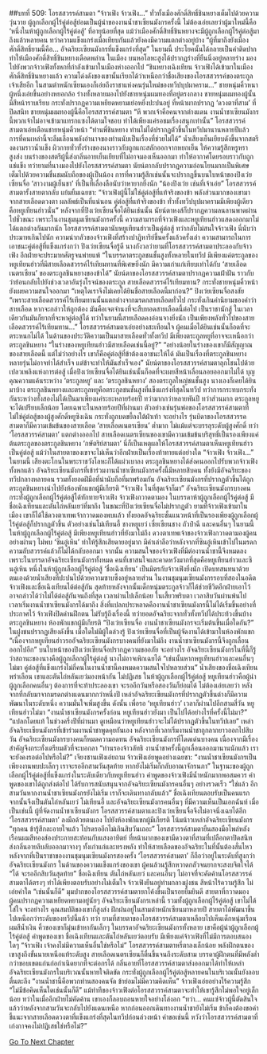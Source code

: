 ##บทที่ 509: โอรสสวรรค์สามตา
“จ้าวเฟิง จ้าวเฟิง...”
ทั่วทั้งเมืองศักดิ์สิทธิ์ชินหยางเต็มไปด้วยความวุ่นวาย
ผู้ถูกเลือกผู้ไร้คู่ต่อสู้ย่อมเป็นผู้นำของงานน้ำชาเซียนมังกรครั้งนี้
ไม่ต้องเอ่ยเลยว่าผู้มาใหม่นี้คือ ‘หนึ่งในห้าผู้ถูกเลือกผู้ไร้คู่ต่อสู้’ ที่อายุน้อยที่สุด
แม้ว่าเมืองศักดิ์สิทธิ์ชินหยางจะมีผู้ถูกเลือกผู้ไร้คู่ต่อสู้มาถึงแล้วหลายคน ทว่าความแข็งแกร่งเมื่อเทียบกันแล้วยังคงมีความแตกต่างอยู่บ้าง
“ผู้ที่มาถึงยังเมืองศักดิ์สิทธิ์ยามนี้คือ... อัจฉริยะเซียนมังกรที่แข็งแกร่งที่สุด”
ในยามนี้ ประโยคนั้นได้กลายเป็นคำติดปาก ทำให้เมืองศักดิ์สิทธิ์ชินหยางเดือดพล่าน
ในเมือง
บนหอโลหะสูงได้ปรากฏร่างที่ยืนนิ่งอยู่หลายร่าง มองไปยังพวกจ้าวเฟิงทั้งหกที่กำลังเข้ามาในเมืองห่างออกไป
“ชินหยางเฉิงเทียน จ้าวเฟิงได้เข้ามาในเมืองศักดิ์สิทธิ์ชินหยางแล้ว ความโด่งดังของเขานั้นเรียกได้ว่าเหนือกว่าชื่อเสียงของโอรสสวรรค์ของตระกูลเจ้าเสียอีก ในสามตำหนักเซียนเองก็เอ่ยถึงราชาแห่งคนรุ่นใหม่ของทวีปบุปผาคราม...”
ชายหนุ่มคิ้วหนาผู้หนึ่งเอ่ยขึ้นอย่างหยอกล้อ
ร่างทั้งหลายมองไปยังชายหนุ่มผมทองที่อยู่ตรงกลาง
ชายหนุ่มผมทองผู้นั้นมีสีหน้าราบเรียบ กระทั่งปรากฏความเหยียดหยามเย่อหยิ่งปะปนอยู่ ที่หน้าผากปรากฏ ‘ดวงตาที่สาม’ ที่ปิดสนิท
ชายหนุ่มผมทองผู้นี้คือโอรสสวรรค์สามตา
“หึ พวกเจ้าคือคนจากต่างแดน งานน้ำชาเซียนมังกรนี้พวกเจ้าไม่อาจเข้ามาแทรกแซงได้ตามใจชอบ ทำได้เพียงแค่รอชมเรื่องสนุกเท่านั้น”
โอรสสวรรค์สามตาเอ่ยเตือนชายหนุ่มคิ้วหน้า
“ท่านพี่ชินหยาง ท่านไม่ได้ปรากฏตัวขึ้นในทวีปมานานหลายปีแล้ว การที่คนเหล่านี้จะลืมเลือนพลังอำนาจของท่านนับเป็นเรื่องที่ช่วยไม่ได้”
น้ำเสียงเย็นเยียบดังขึ้นจากสตรีงดงามราวน้ำแข็ง ผิวกายทั่วทั้งร่างของนางราวกับถูกแกะสลักออกจากหยกเย็น ให้ความรู้สึกหรูหราสูงส่ง
บนร่างของสตรีผู้นี้ส่งกลิ่นอายเย็นเยียบที่ไม่อาจมองเห็นออกมา ทำให้อากาศโดยรอบราวกับถูกแช่แข็ง
ทว่ายามที่นางมองไปยังโอรสสวรรค์สามตา นัยน์ตากลับปรากฏความอ่อนโยนมากเป็นพิเศษ เต็มไปด้วยความชื่นชมนับถือของผู้เป็นน้อง
การที่ความรู้สึกเช่นนั้นจะปรากฏขึ้นบนใบหน้าของปิงเว่ยเซียนจื่อ ‘สาวงามผู้เย็นชา’ ที่เป็นที่เลื่องลือนับว่าหายากยิ่งนัก
“น้องปิงเว่ย เช่นที่เจ้าเอ่ย”
โอรสสวรรค์สามตารั้งสายตากลับ แย้มยิ้มเฉยชา: “จ้าวเฟิงผู้นี้ไม่ใช่คู่ต่อสู้ที่แท้จริงของข้า พลังส่วนมากของเขามาจากสายเลือดดวงตา ผลลัพธ์เป็นที่แน่นอน คู่ต่อสู้ที่แท้จริงของข้า ทั่วทั้งทวีปบุปผาครามมีเพียงผู้เดียว คือหยูเทียนฮ่าวนั่น”
หลังจากที่ปิงเว่ยเซียนจื่อได้ยินเช่นนั้น นัยน์ตาหงส์ก็ปรากฏความลนลานพาดผ่านไปชั่วขณะ
เพราะในงานชุมนุมเซียนมังกรครั้งนี้ ความสามารถที่จ้าวเฟิงและหยูเทียนฮ่าวแสดงออกมาไม่ได้แตกต่างกันมากนัก
โอรสสวรรค์สามตานับหยูเทียนฮ่าวเป็นคู่ต่อสู้ ทว่ากลับไม่สนใจจ้าวเฟิง นี่นับว่าประมาทเกินไปนัก
ความน่ากลัวของจ้าวเฟิงที่สร้างปาฎิหาริย์ขึ้นครั้งแล้วครั้งเล่า ความสามารถในการเอาชนะคู่ต่อสู้ที่แข็งแกร่งกว่า ปิงเว่ยเซียนจื่อรู้ดี
นางกังวลว่ายามที่โอรสสวรรค์สามตาประลองกับจ้าวเฟิง อีกฝ่ายจะประมาทศัตรูจนพ่ายแพ้
“ในบรรดาตระกูลชนชั้นสูงทั้งหลายในทวีป มีเพียงแค่ตระกูลของหยูเทียนฮ่าวที่มีสายเลือดสวรรค์ไร้เทียมทานที่พิเศษยิ่งนัก มีความเก่าแก่เทียบเท่าได้กับ ‘สายเลือดเนตรเซียน’ ของตระกูลชินหยางของข้าได้”
นัยน์ตาของโอรสสวรรค์สามตาปรากฏความเฝ้าฝัน ราวกับว่าย้อนกลับไปยังช่วงเวลาอันรุ่งโรจน์ของตระกูล
สายเลือดสวรรค์ไร้เทียมทาน?
กระทั่งชายหนุ่มคิ้วหน้ายังเผยความสนใจออกมา
“เหตุใดเราจึงไม่เคยได้ยินชื่อสายเลือดนี้มาก่อน?”
ปิงเว่ยเซียนจื่อสงสัย
“เพราะสายเลือดสวรรค์ไร้เทียมทานนั้นแตกต่างจากมรดกสายเลือดทั่วไป กระทั่งเกินคำนิยามของคำว่าสายเลือด หากจะกล่าวให้ถูกต้อง มันคือเจตจำนงที่จะสืบทอดสายเลือดนี้ต่อไป เป็นราชานักสู้ ในเวลาเดียวกันมันก็ยากที่จะหาคู่ต่อสู้ได้ ทว่าในยามนี้สายเลือดคงอ่อนจางยิ่งนัก เป็นเพียงพลังทั่วไปของสายเลือดสวรรค์ไร้เทียมทาน...”
โอรสสวรรค์สามตาเอ่ยอย่างสะเทือนใจ
ผู้คนเมื่อได้ยินเช่นนั้นก็อดที่จะตระหนกไม่ได้
ในด้านของประวัติความเป็นมาสายเลือดทั่วทั้งทวีป มีเพียงตระกูลหยูที่อาจจะเหนือกว่าตระกูลชินหยาง
“ในร่างของหยูเทียนฮ่าวมีสายเลือดเช่นนี้อยู่?”
“อย่างน้อยในร่างของเขาก็มีสัญญาณของสายเลือดนี้ แต่ไม่ว่าอย่างไร เขาก็คือคู่ต่อสู้ที่ข้าต้องเอาชนะให้ได้ มันเป็นเรื่องที่ตระกูลชินหยางหลายรุ่นไม่อาจทำได้สำเร็จ แต่ข้าจะทำให้มันสำเร็จเอง”
นัยน์ตาของโอรสสวรรค์สามตาลุกโชนไปด้วยเปลวเพลิงแห่งการต่อสู้
เมื่อปิงเว่ยเซียนจื่อได้ยินเช่นนั้นก็อดที่จะเผยสีหน้าเลื่อนลอยออกมาไม่ได้
บุญคุณความแค้นระหว่าง ‘ตระกูลหยู’ และ ‘ตระกูลชินหยาง’ สองตระกูลใหญ่ชนชั้นสูง นางเองก็เคยได้ยินมาบ้าง
ตระกูลชินหยางและตระกูลหยูคือตระกูลชนชั้นสูงที่แข็งแกร่งที่สุดในทวีป ทว่าการกระทบกระทั่งกันระหว่างทั้งสองไม่ได้เป็นมาเพียงแค่ระยะหลายร้อยปี ทว่ามากกว่าหลายพันปี
ทว่าส่วนมาก ตระกูลหยูจะได้เปรียบเล็กน้อย โดยเฉพาะในหลายร้อยปีที่ผ่านมา
ตัวอย่างเช่นรุ่นพ่อของโอรสสวรรค์สามตาที่ไม่ใช่คู่ต่อสู้ของผู้สูงศักดิ์หยูซิงเฉิน กระทั่งถูกบดขยี้ลงใต้ฝ่าเท้า
จะอย่างไร รุ่นบิดาของโอรสสวรรคสามตาก็มีความเข้มข้นของสายเลือด ‘สายเลือดเนตรเซียน’ ต่ำมาก ไม่แม้แต่จะบรรลุระดับผู้สูงศักดิ์
ทว่า ‘โอรสสวรรค์สามตา’ แตกต่างออกไป สายเลือดเนตรเซียนของเขามีความเข้มข้นบริสุทธิ์เป็นรองเพียงแค่ต้นตระกูลของตระกูลชินหยาง ‘กษัตริย์สามตา’
นี่ก็เป็นเหตุผลให้โอรสสวรรค์สามตาเห็นหยูเทียนฮ่าวเป็นคู่ต่อสู้ แม้ว่าในสายตาของเขาจะไม่เห็นว่าอีกฝ่ายเป็นเรื่องท้าทายแต่อย่างใด
“จ้าวเฟิง จ้าวเฟิง...”
ในยามนี้ เสียงตะโกนในพระราชวังโลหะก็ได้แผ่วเบาลง
ตระกูลชินหยางได้ส่งคนออกไปรับพวกจ้าวเฟิงทั้งหกแล้ว
อัจฉริยะเซียนมังกรที่เข้าร่วมงานน้ำชาเซียนมังกรครั้งนี้มีหลายสิบคน ทั้งยังมีอัจฉริยะของทวีปกลางหลายคน รวมทั้งยอดฝีมือที่น่านับถือที่มาพร้อมกัน
อัจฉริยะเซียนมังกรที่ปรากฏตัวขึ้นได้ถูกตระกูลชินหยางนำไปยังห้องพักแขกผู้มีเกียรติ
“จ้าวเฟิง ในที่สุดเจ้าก็มา”
อัจฉริยะเซียนมังกรบางคน กระทั่งผู้ถูกเลือกผู้ไร้คู่ต่อสู้ได้ทักทายจ้าวเฟิง
จ้าวเฟิงกวาดตามอง ในบรรดาห้าผู้ถูกเลือกผู้ไร้คู่ต่อสู้ มีชื่อเฉิงเทียนและตันไถ่หลันเยว่ที่มาถึง
ในขณะที่ปิงเว่ยเซียนจื่อไม่ปรากฏตัว ยามที่จ้าวเฟิงเข้ามาในเมือง เขาก็ได้ใช้ดวงตาเทพเจ้ากวาดมองพบแล้ว
ทั้งยอดอัจฉริยะชั้นแนวหน้าที่เป็นรองเพียงผู้ถูกเลือกผู้ไร้คู่ต่อสู้ก็ปรากฏตัวขึ้น ตัวอย่างเช่นโม่เทียนอี้ ชางหยูเยว่ เซี่ยเซียนชาง ถัวป๋าฉี และคนอื่นๆ
ในยามนี้
ในห้าผู้ถูกเลือกผู้ไร้คู่ต่อสู้ มีเพียงหยูเทียนฮ่าวที่ยังมาไม่ถึง
ดวงตาเทพเจ้าของจ้าวเฟิงกวาดตามองผู้คนอย่างผ่านๆ ไม่พบ ‘ซินอู๋เหิน’ ทำให้รู้สึกเสียดายอยู่มาก
มีคำเล่าลือว่าหลังจากที่ซินอู๋เหินเข้าไปในมรดกความลับสวรรค์แล้วก็ไม่ได้กลับออกมา
จากนั้น
ความสนใจของจ้าวเฟิงที่มีต่องานน้ำชานี้จึงหมดลง
เพราะในบรรดาอัจฉริยะเซียนมังกรทั้งหมด คนที่เขาสนใจและคาดหวังมากที่สุดคือหยูเทียนฮ่าวและซินอู๋เหิน
หนึ่งในห้าผู้ถูกเลือกผู้ไร้คู่ต่อสู้ ‘ชื่อเฉิงเทียน’ เป็นมิตรกับจ้าวเฟิงยิ่งนัก เปิดบทสนทนาด้วยตนเองด้วยน้ำเสียงที่ปะปนไปด้วยความซาบซึ้งอยู่หลายส่วน
ในงานชุมนุมเซียนมังกรรอบที่สองในอดีต จ้าวเฟิงและชื่อเฉิงเทียนได้ต่อสู้กัน สุดท้ายหลังจากนั้นเด็กหนุ่มตระกูลจ้าวก็ได้ช่วยชีวิตอีกฝ่ายเอาไว้ อาจกล่าวได้ว่าไม่ได้ต่อสู้กันจนถึงที่สุด
เวลาผ่านไปเล็กน้อย
ในเสี้ยวพริบตา เวลาสิบวันผ่านพ้นไป
เวลาเริ่มงานน้ำชาเซียนมังกรได้มาถึง
สิ่งที่แปลกประหลาดคืองานน้ำชาเซียนมังกรนี้ไม่ได้เริ่มขึ้นอย่างที่ประกาศไว้
จ้าวเฟิงปิดด่านฝึกตน ไม่รับรู้ถึงเรื่องนี้ ทว่ายอดอัจฉริยะจากทั่วทั้งทวีปได้ประท้วงขึ้นบ้าง
ตระกูลชินหยาง ห้องพักแขกผู้มีเกียรติ
“ปิงเว่ยเซียนจื่อ งานน้ำชาเซียนมังกรจะเริ่มต้นขึ้นเมื่อใดกัน?”
ในฝูงชนปรากฏเสียงดังขึ้น
เมื่อใดไม่มีผู้ใดล่วงรู้ ปิงเว่ยเซียนจื่อที่เป็นผู้จัดงานได้เข้ามาในห้องพักแขก
“เนื่องจากหยูเทียนฮ่าวรออัจฉริยะเซียนมังกรบางคนที่ยังมาไม่ถึง งานน้ำชาเซียนมังกรนี้จึงถูกเลื่อนออกไปอีก”
บนใบหน้าของปิงเว่ยเซียนจื่อปรากฎความขออภัย
จะอย่างไร อัจฉริยะเซียนมังกรในที่นี้ก็รู้ว่าสถานะของนางคือผู้ถูกเลือกผู้ไร้คู่ต่อสู้ นางไม่อาจเพิกเฉยได้
“เช่นนั้นหากหยูเทียนฮ่าวและคนอื่นๆ ไม่มา คู่ต่อสู้ที่แข็งแกร่งไม่กี่คนในงานน้ำชานี้คงหมดความสนใจไปหลายส่วน”
น้ำเสียงของชื่อเฉิงเทียนพร่าเลือน
เขาและตันไถ่หลันเยว่มองหน้ากัน ไม่ปฏิเสธ
ในห้าผู้ถูกเลือกผู้ไร้คู่ต่อสู้ หยูเทียนฮ่าวคือผู้นำ ผู้ถูกเลือกคนอื่นๆ ต้องการที่จะท้าประลองเขา จะรออีกวันหรือสองวันก็ย่อมได้
ไม่ต้องเอ่ยเลยว่า
หลังจากที่กลับมาจากมรดกต่างแดนมากกว่าหนึ่งปี เหล่าอัจฉริยะเซียนมังกรที่ปรากฏตัวขึ้นต่างก็มีความพัฒนาในระดับหนึ่ง ความมั่นใจเพิ่มสูงขึ้น
ดังนั้น เพื่อรอ ‘หยูเทียนฮ่าว’ เวลาก็ผ่านไปอีกสามสี่วัน
หยูเทียนฮ่าวไม่มา
“งานน้ำชาเซียนมังกรครั้งก่อน หยูเทียนฮ่าวยังมา เป็นไปได้อย่างไรที่ครั้งนี้ไม่มา?”
“แปลกโดยแท้ ในช่วงครึ่งปีที่ผ่านมา ดูเหมือนว่าหยูเทียนฮ่าวจะไม่ได้ปรากฏตัวขึ้นในทวีปเลย”
เหล่าอัจฉริยะเซียนมังกรที่เข้าร่วมงานน้ำชาพูดคุยกันเอง
หลังจากที่เวลาเริ่มงานน้ำชาถูกลากยาวออกไปสิบวัน อัจฉริยะเซียนมังกรบางคนก็หมดความอดทน
อัจฉริยะเซียนมังกรที่โดดเด่นบางคน เนื่องจากมีเรื่องสำคัญจึงกระทั่งเตรียมตัวที่จะบอกลา
“ท่านรองจ้าวลัทธิ งานน้ำชาครั้งนี้ถูกเลื่อนออกมานานนักแล้ว เราจะยังคงรอต่อไปหรือไม่?”
เจียงซานเฟิงเอ่ยถาม
จ้าวเฟิงเอ่ยพูดอย่างเฉยชา: “งานน้ำชาเซียนมังกรเป็นเพียงงานพบปะเล็กๆ เราจะรออีกสามวันสุดท้าย หากยังไม่เริ่มก็กลับอาณาจักรนภา”
ในฐานะของผู้ถูกเลือกผู้ไร้คู่ต่อสู้ที่แข็งแกร่งในระดับเดียวกับหยูเทียนฮ่าว คำพูดของจ้าวเฟิงมีน้ำหนักมากพอสมควร
คำพูดของเขาได้ถูกส่งต่อไป ได้รับการสนับสนุนจากอัจฉริยะเซียนมังกรคนอื่นๆ อย่างรวดเร็ว
“ใช่แล้ว อีกสามวันหากงานน้ำชาเซียนมังกรยังไม่เริ่ม เราก็จะเดินทางกลับแล้ว”
ชื่อเฉิงเทียนตอบรับเป็นคนแรก จากนั้นจึงเป็นตันไถ่หลันเยว่ โม่เทียนอี้ และอัจฉริยะเซียนมังกรคนอื่นๆ ที่มีความเห็นเป็นเอกฉันท์
เมื่อเป็นเช่นนี้
ผู้ที่จัดงานน้ำชาเซียนมังกร โอรสสวรรค์สามตาและปิงเว่ยเซียนจื่อจึงไม่อาจนิ่งเฉยได้อีก
‘โอรสสวรรค์สามตา’ ลงมือด้วยตนเอง ไปยังห้องพักแขกผู้มีเกียรติ โน้มน้าวเหล่าอัจฉริยะเซียนมังกร
“ทุกคน ข้ารู้สึกละอายใจแล้ว โปรดรออีกไม่เกินสิบวันเถอะ”
โอรสสวรรค์สามตายืนสองมือไพล่หลัง เรือนผมสีทองส่องประกายสะท้อนกับแสงอาทิตย์
ที่หน้าผากของเขามีดวงตาที่สามที่เปลือกตาปิดสนิท ส่งกลิ่นอายลึบลับออกมาจางๆ ทั้งเก่าแก่และทรงพลัง ทำให้สายเลือดของอัจฉริยะในที่นั้นต้องสั่นไหว
หลังจากที่เป็นราชาของงานชุมนุมเซียนมังกรสองครั้ง ‘โอรสสวรรค์สามตา’ ก็ถือว่าอยู่ในระดับที่สูงกว่าอัจฉริยะเซียนมังกร
ในด้านของความแข็งแกร่งของเขา ผู้คนล้วนรู้สึกหวาดกลัวจนยากจะสงบจิตใจได้
“ได้ จะรออีกสิบวันสุดท้าย”
ชื่อเฉิงเทียน ตันไถ่หลันเยว่ และคนอื่นๆ ไม่อาจที่จะคัดค้านโอรสสวรรค์สามตาได้ตรงๆ ทำได้เพียงตอบรับอย่างไม่เต็มใจ
จ้าวเฟิงยืนอยู่ท่ามกลางฝูงชน สีหน้าไร้ความรู้สึก ไม่เอ่ยคำใด
“เช่นนั้นก็ดี”
มุมปากของโอรสสวรรค์สามตายกโค้งขึ้นเป็นรอยยิ้มยินดี สายตาที่กวาดมองผู้คนปรากฏความเหยียดหยามอยู่นัยๆ
อัจฉริยะเซียนมังกรเหล่านี้ รวมทั้งผู้ถูกเลือกผู้ไร้คู่ต่อสู้ เขาไม่ได้ใส่ใจ
จะอย่างไร คุณสมบัติของเขาก็สูงส่ง ฝึกฝนอยู่ในสามตำหนักเซียนมาหลายปี สายตาได้พัฒนาขึ้นไปเหนือกว่าระดับของทวีปนี้แล้ว
ทว่า
ยามที่สายตาของโอรสสวรรค์สามตาเหลือบไปเห็นเด็กหนุ่มเรือนผมสีน้ำเงิน คิ้วของเขาก็มุ่นเข้าหากันเล็กๆ
ในบรรดาอัจฉริยะเซียนมังกรทั้งหลาย เขาคือผู้นำผู้ถูกเลือกผู้ไร้คู่ต่อสู้
คำพูดของเขา ชื่อเฉิงเทียนและตันไถ่หลันเยว่ตอบรับ มีเพียงแค่จ้าวเฟิงที่ไม่มีการตอบสนองใดๆ
“จ้าวเฟิง เจ้าคงไม่มีความเห็นอื่นใช่หรือไม่”
โอรสสวรรค์สามตาหรี่ตาลงเล็กน้อย
พลังฝึกตนของเขาสูงถึงขั้นนายเหนือแท้ระดับสูง สายเลือดเนตรเซียนก็ตื่นขึ้นจนถึงระดับสาม บรรดาผู้ฝึกตนที่มีพลังต่ำกว่าขอบเขตแก่นก่อกำเนิดยากที่จะต่อกรได้
กลิ่นอายที่โอรสสวรรค์สามตาส่งออกมาได้ทำให้เหล่าอัจฉริยะเซียนมังกรในบริเวณนั้นหายใจติดขัด กระทั่งผู้ถูกเลือกผู้ไร้คู่ต่อสู้หลายคนในบริเวณนั้นยังลอบตื่นตะลึง
“งานน้ำชานี้คือพวกท่านสองคนจัด ข้าย่อมไม่มีความคิดเห็น”
จ้าวเฟิงเอ่ยอย่างไร้ความรู้สึก
“ไม่มีข้อคิดเห็นใดเช่นนั้นก็ดี”
แม้ท่าทีของจ้าวเฟิงต่อโอรสสวรรค์สามตาจะทำให้เขารู้สึกไม่พอใจอยู่เล็กน้อย ทว่าในเมื่ออีกฝ่ายไม่คัดค้าน เขาเองก็ลอบถอนหายใจอย่างโล่งอก
“ทว่า... คนแซ่จ้าวผู้นี้ตัดสินใจแล้วว่าหลังจากสามวันจะกลับไปยังแดนเหนือ หากก่อนออกเดินทางงานน้ำชายังไม่เริ่ม ข้าก็คงต้องขอคำชี้แนะจากสายเลือดดวงตาที่แข็งแกร่งที่สุดในทวีปก่อนล่วงหน้า คำขอเช่นนี้ หวังว่าโอรสสวรรค์สามตาที่เก่งกาจคงไม่ปฏิเสธใช่หรือไม่?”


[Go To Next Chapter]( ./69.md)
